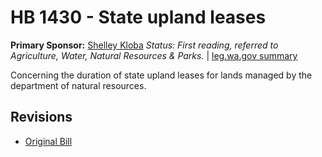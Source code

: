 # HB 1430 - State upland leases
**Primary Sponsor:** [Shelley Kloba](/person/leg/shelley.kloba.md)
*Status: First reading, referred to Agriculture, Water, Natural Resources & Parks.* | [leg.wa.gov summary](https://app.leg.wa.gov/billsummary?BillNumber=1430&Year=2021)

Concerning the duration of state upland leases for lands managed by the department of natural resources.

## Revisions
* [Original Bill](1/)